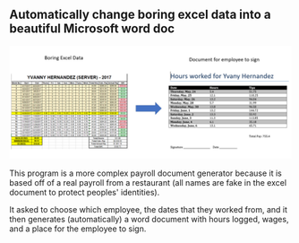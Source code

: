 ## Automatically change boring excel data into a beautiful Microsoft word doc

![](payRoll.PNG)

This program is a more complex payroll document generator because it is based off of a real payroll
from a restaurant (all names are fake in the excel document to protect peoples' identities).

It asked to choose which employee, the dates that they worked from, and it then generates (automatically) a word document
with hours logged, wages, and a place for the employee to sign.

